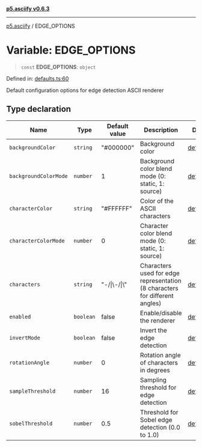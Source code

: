 [**p5.asciify v0.6.3**](../README.md)

***

[p5.asciify](../globals.md) / EDGE\_OPTIONS

# Variable: EDGE\_OPTIONS

> `const` **EDGE\_OPTIONS**: `object`

Defined in: [defaults.ts:60](https://github.com/humanbydefinition/p5-asciify/blob/4fd2e8db8d519fa467f370c6f15b2c0cecde58e7/src/lib/defaults.ts#L60)

Default configuration options for edge detection ASCII renderer

## Type declaration

| Name | Type | Default value | Description | Defined in |
| ------ | ------ | ------ | ------ | ------ |
| <a id="backgroundcolor"></a> `backgroundColor` | `string` | "#000000" | Background color | [defaults.ts:70](https://github.com/humanbydefinition/p5-asciify/blob/4fd2e8db8d519fa467f370c6f15b2c0cecde58e7/src/lib/defaults.ts#L70) |
| <a id="backgroundcolormode"></a> `backgroundColorMode` | `number` | 1 | Background color blend mode (0: static, 1: source) | [defaults.ts:72](https://github.com/humanbydefinition/p5-asciify/blob/4fd2e8db8d519fa467f370c6f15b2c0cecde58e7/src/lib/defaults.ts#L72) |
| <a id="charactercolor"></a> `characterColor` | `string` | "#FFFFFF" | Color of the ASCII characters | [defaults.ts:66](https://github.com/humanbydefinition/p5-asciify/blob/4fd2e8db8d519fa467f370c6f15b2c0cecde58e7/src/lib/defaults.ts#L66) |
| <a id="charactercolormode"></a> `characterColorMode` | `number` | 0 | Character color blend mode (0: static, 1: source) | [defaults.ts:68](https://github.com/humanbydefinition/p5-asciify/blob/4fd2e8db8d519fa467f370c6f15b2c0cecde58e7/src/lib/defaults.ts#L68) |
| <a id="characters"></a> `characters` | `string` | "-/\|\\-/\|\\" | Characters used for edge representation (8 characters for different angles) | [defaults.ts:64](https://github.com/humanbydefinition/p5-asciify/blob/4fd2e8db8d519fa467f370c6f15b2c0cecde58e7/src/lib/defaults.ts#L64) |
| <a id="enabled"></a> `enabled` | `boolean` | false | Enable/disable the renderer | [defaults.ts:62](https://github.com/humanbydefinition/p5-asciify/blob/4fd2e8db8d519fa467f370c6f15b2c0cecde58e7/src/lib/defaults.ts#L62) |
| <a id="invertmode"></a> `invertMode` | `boolean` | false | Invert the edge detection | [defaults.ts:74](https://github.com/humanbydefinition/p5-asciify/blob/4fd2e8db8d519fa467f370c6f15b2c0cecde58e7/src/lib/defaults.ts#L74) |
| <a id="rotationangle"></a> `rotationAngle` | `number` | 0 | Rotation angle of characters in degrees | [defaults.ts:80](https://github.com/humanbydefinition/p5-asciify/blob/4fd2e8db8d519fa467f370c6f15b2c0cecde58e7/src/lib/defaults.ts#L80) |
| <a id="samplethreshold"></a> `sampleThreshold` | `number` | 16 | Sampling threshold for edge detection | [defaults.ts:78](https://github.com/humanbydefinition/p5-asciify/blob/4fd2e8db8d519fa467f370c6f15b2c0cecde58e7/src/lib/defaults.ts#L78) |
| <a id="sobelthreshold"></a> `sobelThreshold` | `number` | 0.5 | Threshold for Sobel edge detection (0.0 to 1.0) | [defaults.ts:76](https://github.com/humanbydefinition/p5-asciify/blob/4fd2e8db8d519fa467f370c6f15b2c0cecde58e7/src/lib/defaults.ts#L76) |
